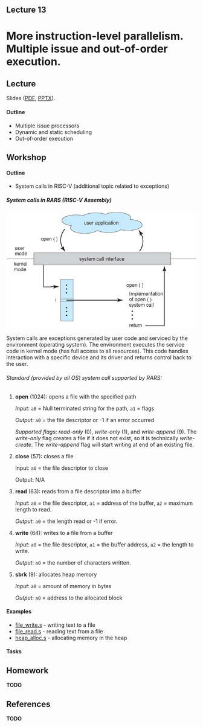 Lecture 13
---

# More instruction-level parallelism. Multiple issue and out-of-order execution.

## Lecture

Slides ([PDF](CA_Lecture_13.pdf), [PPTX](CA_Lecture_13.pptx)).

#### Outline

* Multiple issue processors
* Dynamic and static scheduling
* Out-of-order execution

## Workshop

#### Outline

* System calls in RISC-V (additional topic related to exceptions)

##### System calls in RARS (RISC-V Assembly)

![System call](syscall.png)

System calls are exceptions generated by user code and serviced by the environment (operating system).
The environment executes the service code in kernel mode (has full access to all resources).
This code handles interaction with a specific device and its driver and returns control back to the user.

###### Standard (provided by all OS) system call supported by RARS: 

1. __open__ (1024): opens a file with the specified path

   _Input_: `a0` = Null terminated string for the path, `a1` = flags

   _Output_: `a0` = the file descriptor or -1 if an error occurred

   _Supported flags_: _read-only_ (0), _write-only_ (1), and _write-append_ (9).
   The _write-only_ flag creates a file if it does not exist, so it is technically _write-create_.
   The _write-append_ flag will start writing at end of an existing file.

1. __close__ (57): closes a file

   Input: `a0` = the file descriptor to close

   Output: N/A

1. __read__ (63): reads from a file descriptor into a buffer

   _Input_: `a0` = the file descriptor, `a1` = address of the buffer, `a2` = maximum length to read.

   _Output_: `a0` = the length read or -1 if error.

1. __write__ (64): writes to a file from a buffer

   _Input_: `a0` = the file descriptor, `a1` = the buffer address, `a2` = the length to write.

   _Output_: `a0` = the number of characters written.

1. __sbrk__ (9): allocates heap memory

   _Input_: `a0` = amount of memory in bytes

   _Output_: `a0` = address to the allocated block

#### Examples

* [file_write.s](file_write.s) - writing text to a file
* [file_read.s](file_read.s) - reading text from a file
* [heap_alloc.s](heap_alloc.s) - allocating memory in the heap

#### Tasks


## Homework

__TODO__

## References

__TODO__
